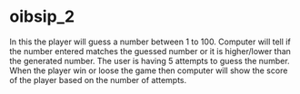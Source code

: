 # oibsip_2
In this the player will guess a number between 1 to 100. Computer will tell if the number entered matches the guessed number or it is higher/lower than the generated number. The user is having 5 attempts to guess the number. When the player win or loose the game then computer will show the score of the player based on the number of attempts.
